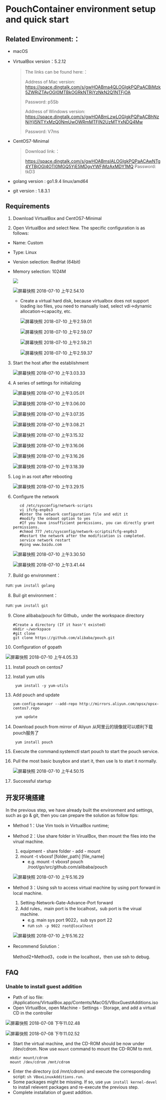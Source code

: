 # PouchContainer environment setup and quick start
##  Related Environment:：

- macOS

- VirtualBox version：5.2.12

  > The links can be found here:：
  >
  > Address of Mac version: https://space.dingtalk.com/s/gwHOABma4QLOGlgkPQPaACBiMzk5ZWRjZTAyOGI0MTBkOGRkNTRjYzNkN2Q1NTFjOA 
  >
  > Password: p5Sb 
  >
  > Address of Windows version: https://space.dingtalk.com/s/gwHOABmLzwLOGlgkPQPaACBhNzNjYjI5NTYxMzQ0NmUwOWRmMTFlN2UzMTYxNDQ4Mw 
  >
  > Password: V7ms 

- CentOS7-Minimal

  > Download link:：
  >
  > https://space.dingtalk.com/s/gwHOABmslALOGlgkPQPaACAwNTg4YTBjOGI4OTI0MGQ5YjE5MDgyYWFjMzAxMDY1MQ Password: tkD3 

- golang version : go1.9.4 linux/amd64

- git version : 1.8.3.1

## Requirements

1. Download VirtualBox and CentOS7-Minimal

2. Open VirtualBox and select New. The specific configuration is as follows:

- Name: Custom

- Type: Linux

- Version selection: RedHat (64bit)

- Memory selection: 1024M


     ![](https://img.alicdn.com/tfs/TB1.wR2DxSYBuNjSspjXXX73VXa-690-442.png)

     ![屏幕快照 2018-07-10 上午2.54.10](https://img.alicdn.com/tfs/TB1yWd8DACWBuNjy0FaXXXUlXXa-564-367.png)

   - Create a virtual hard disk, because virtualbox does not support loading iso files, you need to manually load, select vdi->dynamic allocation->capacity, etc.

     ![屏幕快照 2018-07-10 上午2.59.01](https://img.alicdn.com/tfs/TB1McpNDrSYBuNjSspiXXXNzpXa-566-362.png)

     ![屏幕快照 2018-07-10 上午2.59.07](https://img.alicdn.com/tfs/TB1bClJDA9WBuNjSspeXXaz5VXa-651-429.png)

     ![屏幕快照 2018-07-10 上午2.59.21](https://img.alicdn.com/tfs/TB1xjCnDDlYBeNjSszcXXbwhFXa-652-439.png)

     ![屏幕快照 2018-07-10 上午2.59.37](https://img.alicdn.com/tfs/TB1UqXoDuuSBuNjSsplXXbe8pXa-632-426.png)

3. Start the host after the establishment

   ![屏幕快照 2018-07-10 上午3.03.33](https://img.alicdn.com/tfs/TB1iDXJDA9WBuNjSspeXXaz5VXa-632-514.png)

4. A series of settings for initializing

   ![屏幕快照 2018-07-10 上午3.05.01](https://img.alicdn.com/tfs/TB1eDX2Dv5TBuNjSspmXXaDRVXa-1016-805.png)

   ![屏幕快照 2018-07-10 上午3.06.00](https://img.alicdn.com/tfs/TB1eDGoDrSYBuNjSspfXXcZCpXa-1020-808.png)

   ![屏幕快照 2018-07-10 上午3.07.35](https://img.alicdn.com/tfs/TB1qXVRDx1YBuNjy1zcXXbNcXXa-1019-808.png)

   ![屏幕快照 2018-07-10 上午3.08.21](https://img.alicdn.com/tfs/TB1iwV2DxSYBuNjSspjXXX73VXa-1015-804.png)

   ![屏幕快照 2018-07-10 上午3.15.32](https://img.alicdn.com/tfs/TB1ATXJDA9WBuNjSspeXXaz5VXa-1015-781.png)

   ![屏幕快照 2018-07-10 上午3.16.06](https://img.alicdn.com/tfs/TB1GZ0SDruWBuNjSszgXXb8jVXa-1002-753.png)

   ![屏幕快照 2018-07-10 上午3.16.26](https://img.alicdn.com/tfs/TB1t0b5DDtYBeNjy1XdXXXXyVXa-1011-776.png)

   ![屏幕快照 2018-07-10 上午3.18.39](https://img.alicdn.com/tfs/TB1RcpNDrSYBuNjSspiXXXNzpXa-1014-766.png)

5. Log in as root after rebooting

   ![屏幕快照 2018-07-10 上午3.29.15](https://img.alicdn.com/tfs/TB1ILWRDASWBuNjSszdXXbeSpXa-717-418.png)

6. Configure the network

    ```shell
       cd /etc/sysconfig/network-scripts
       vi ifcfg-enp0s3
       #Enter the network configuration file and edit it
       #modify the onboot option to yes
       #If you have insufficient permissions, you can directly grant permissions.
       #chmod 777 /etc/sysconfig/network-scriptsifcfg-enp0s3
       #Restart the network after the modification is completed.
       service network restart
       #ping www.baidu.com
    ```

   ![屏幕快照 2018-07-10 上午3.30.50](https://img.alicdn.com/tfs/TB1Yp.9Df5TBuNjSspcXXbnGFXa-714-400.png )

   ![屏幕快照 2018-07-10 上午3.41.44](https://img.alicdn.com/tfs/TB1r0xBDrGYBuNjy0FoXXciBFXa-693-37.png )

7. Build go environment：

run:   ```yum install golang```

8. Buil git environment：

run:    ```yum install git```

9. Clone  alibaba/pouch for Github，under the workspace directory

   ```Shell
   #Create a directory (If it hasn't existed)
   mkdir ~/workspace
   #git clone
   git clone https://github.com/alibaba/pouch.git
   ```

10. Configuration of gopath

   ![屏幕快照 2018-07-10 上午4.05.33](https://img.alicdn.com/tfs/TB1YKX7Dr1YBuNjSszeXXablFXa-736-259.png )

11. Install pouch on centos7

12. Install yum utils

    ``` yum install -y yum-utils```

13. Add pouch and update

    ``` yum-config-manager --add-repo http://mirrors.aliyun.com/opsx/opsx-centos7.repo ```

    ``` yum update```

14. Download pouch from mirror of Aliyun 从阿里云的镜像就可以顺利下载pouch服务了

    ``` yum install pouch```

15. Execute the command:systemctl start pouch to start the pouch service.

16. Pull the most basic busybox and start it, then use ls to start it normally.

     ![屏幕快照 2018-07-10 上午4.50.15](https://img.alicdn.com/tfs/TB1DDsrDXmWBuNjSspdXXbugXXa-719-274.png )

17. Successful startup

## 开发环境搭建

In the previous step, we have already built the environment and settings, such as go & git, then you can prepare the solution as follow tips:

- Method 1：Use Vim tools in VirtualBox runtime;

- Method 2：Use share folder in VirualBox, then mount the files into the virual machine.

  1. equipment - share folder - add - mount
  2. mount -t vboxsf \[folder_path\] \[file_name\]
     - e.g. mount -t vboxsf pouch /root/go/src/github.com/alibaba/pouch

  ![屏幕快照 2018-07-10 上午5.16.29](https://img.alicdn.com/tfs/TB1SxvbDv1TBuNjy0FjXXajyXXa-662-366.png )

- Method 3：Using ssh to access virtual machine by using port forward in local machine.
  1. Setting-Network-Gate-Advance-Port forward
  2. Add rules，main port is the localhost，sub port is the virual machine.
     - e.g. main sys port 9022，sub sys port 22
     - run ```ssh -p 9022 root@localhost```

  ![屏幕快照 2018-07-10 上午5.16.22](https://img.alicdn.com/tfs/TB1L_ULDgaTBuNjSszfXXXgfpXa-660-470.png )

- Recommend Solution：

  Method2+Method3，code in the localhost，then use ssh to debug.

## FAQ

### Unable to install guest addition

- Path of iso file: /Applications/VirtualBox.app/Contents/MacOS/VBoxGuestAdditions.iso
- Open VirtualBox, open Machine - Settings - Storage, and add a virtual CD in the controller

![屏幕快照 2018-07-08 下午11.02.48](https://img.alicdn.com/tfs/TB1T4lvDpuWBuNjSszbXXcS7FXa-269-30.png)

![屏幕快照 2018-07-08 下午11.02.52](https://img.alicdn.com/tfs/TB1XaBRDER1BeNjy0FmXXb0wVXa-362-146.png)

- Start the virtual machine, and the CD-ROM should be now under /dev/cdrom. Now use `mount` command to mount the CD-ROM to mnt.

```
  mkdir mount/cdrom
  mount /dev/cdrom /mnt/cdrom
```

- Enter the directory (cd /mnt/cdrom) and execute the corresponding script: `sh VBoxLinuxAdditions.run`.
- Some packages might be missing. If so, use `yum install kernel-devel` to install relevent packages and re-execute the previous step.
- Complete installation of guest addition.

